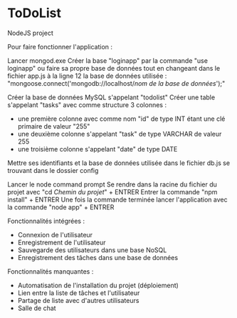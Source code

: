# ToDoList
NodeJS project

Pour faire fonctionner l'application :

Lancer mongod.exe
Créer la base "loginapp" par la commande "use loginapp" ou 
faire sa propre base de données tout en changeant dans le fichier app.js à la ligne 12 la base de données utilisée : 
"mongoose.connect('mongodb://localhost/*nom de la base de données*');"

Créer la base de données MySQL s'appelant "todolist"
Créer une table s'appelant "tasks" avec comme structure 3 colonnes :
- une première colonne avec comme nom "id" de type INT étant une clé primaire de valeur "255"
- une deuxième colonne s'appelant "task" de type VARCHAR de valeur 255
- une troisième colonne s'appelant "date" de type DATE

Mettre ses identifiants et la base de données utilisée dans le fichier db.js se trouvant dans le dossier config

Lancer le node command prompt
Se rendre dans la racine du fichier du projet avec "cd *Chemin du projet*" + ENTRER
Entrer la commande "npm install" + ENTRER
Une fois la commande terminée lancer l'application avec la commande "node app" + ENTRER


Fonctionnalités intégrées :
- Connexion de l'utilisateur
- Enregistrement de l'utilisateur
- Sauvegarde des utilisateurs dans une base NoSQL
- Enregistrement des tâches dans une base de données


Fonctionnalités manquantes :
- Automatisation de l'installation du projet (déploiement)
- Lien entre la liste de tâches et l'utilisateur
- Partage de liste avec d'autres utilisateurs
- Salle de chat
